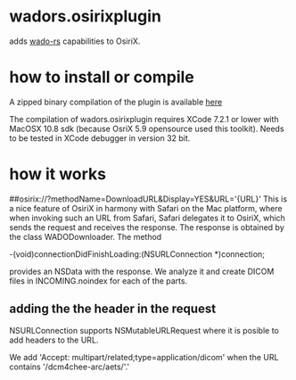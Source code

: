 # wadors.osirixplugin
adds [wado-rs](http://dicom.nema.org/medical/dicom/current/output/chtml/part18/sect_6.5.html) capabilities to OsiriX.

# how to install or compile
A zipped binary compilation of the plugin is available [here](https://github.com/opendicom/wadors.osirixplugin/blob/master/osirixplugin/wadors.osirixplugin.zip)

The compilation of wadors.osirixplugin requires XCode 7.2.1 or lower with MacOSX 10.8 sdk (because OsriX 5.9 opensource used this toolkit). Needs to be tested in XCode debugger in version 32 bit.

# how it works

##osirix://?methodName=DownloadURL&Display=YES&URL='{URL}'
This is a nice feature of OsiriX in harmony with Safari on the Mac platform, where when invoking such an URL from Safari, Safari delegates it to OsiriX, which sends the request and receives the response. The response is obtained by the class WADODownloader. The method

-(void)connectionDidFinishLoading:(NSURLConnection *)connection;

provides an NSData with the response. We analyze it and create DICOM files in INCOMING.noindex for each of the parts.

## adding the the header in the request
NSURLConnection supports NSMutableURLRequest where it is posible to add headers to the URL.

We add 'Accept: multipart/related;type=application/dicom' when the URL contains '/dcm4chee-arc/aets/'.'